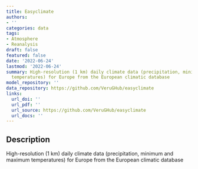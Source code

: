 ```yaml
---
title: Easyclimate
authors:
- ''
categories: data
tags:
- Atmosphere
- Reanalysis
draft: false
featured: false
date: '2022-06-24'
lastmod: '2022-06-24'
summary: High-resolution (1 km) daily climate data (precipitation, minimum and maximum
  temperatures) for Europe from the European climatic database
model_repository: ''
data_repository: https://github.com/VeruGHub/easyclimate
links:
  url_doi: ''
  url_pdf: ''
  url_source: https://github.com/VeruGHub/easyclimate
  url_docs: ''
---
```


## Description

High-resolution (1 km) daily climate data (precipitation, minimum and maximum temperatures) for Europe from the European climatic database


